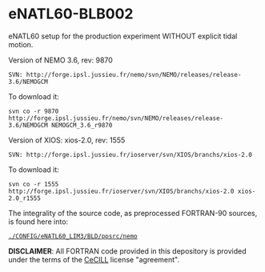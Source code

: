 # eNATL60-BLB002


eNATL60 setup for the production experiment WITHOUT explicit tidal motion.

Version of NEMO 3.6, rev: 9870

`SVN: http://forge.ipsl.jussieu.fr/nemo/svn/NEMO/releases/release-3.6/NEMOGCM`

To download it:

    svn co -r 9870 http://forge.ipsl.jussieu.fr/nemo/svn/NEMO/releases/release-3.6/NEMOGCM NEMOGCM_3.6_r9870


Version of XIOS: xios-2.0, rev: 1555

`SVN: http://forge.ipsl.jussieu.fr/ioserver/svn/XIOS/branchs/xios-2.0`

To download it:

    svn co -r 1555 http://forge.ipsl.jussieu.fr/ioserver/svn/XIOS/branchs/xios-2.0 xios-2.0_r1555


The integrality of the source code, as preprocessed FORTRAN-90 sources, is found here into:

[`./CONFIG/eNATL60_LIM3/BLD/ppsrc/nemo`](https://github.com/meom-configurations/eNATL60-BLB002/tree/master/CONFIG/eNATL60_LIM3/BLD/ppsrc/nemo)

**DISCLAIMER**: All FORTRAN code provided in this depository is provided under the terms of the [CeCILL](https://github.com/meom-configurations/eNATL60-BLB002/tree/master/CONFIG/eNATL60_LIM3/LICENSE) license "agreement". 
